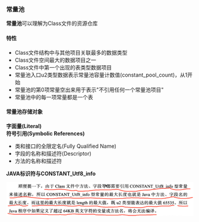 ### 常量池

**常量池**可以理解为Class文件的资源仓库

#### 特性

* Class文件结构中与其他项目关联最多的数据类型
* Class文件空间最大的数据项目之一
* Class文件中第一个出现的表类型数据项目
* 常量池入口u2类型数据表示常量池容量计数值\(constant\_pool\_count\)，从1开始
* 常量池的第0项常量空出来用于表示"不引用任何一个常量池项目"
* 常量池中的每一项常量都是一个表

#### 常量池存储对象

**字面量\(Literal\)**  
**符号引用\(Symbolic References\)**

* 类和接口的全限定名\(Fully Qualified Name\)
* 字段的名称和描述符\(Descriptor\)
* 方法的名称和描述符

**JAVA标识符与CONSTANT\_Utf8\_info**

![](/assets/201708030029.png)

